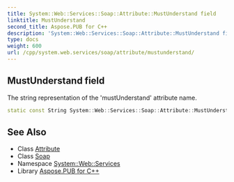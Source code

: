 ```yaml
---
title: System::Web::Services::Soap::Attribute::MustUnderstand field
linktitle: MustUnderstand
second_title: Aspose.PUB for C++
description: 'System::Web::Services::Soap::Attribute::MustUnderstand field. The string representation of the ''mustUnderstand'' attribute name in C++.'
type: docs
weight: 600
url: /cpp/system.web.services/soap/attribute/mustunderstand/
---
```

## MustUnderstand field


The string representation of the 'mustUnderstand' attribute name.

```cpp
static const String System::Web::Services::Soap::Attribute::MustUnderstand
```

## See Also

* Class [Attribute](../)
* Class [Soap](../../)
* Namespace [System::Web::Services](../../../)
* Library [Aspose.PUB for C++](../../../../)
